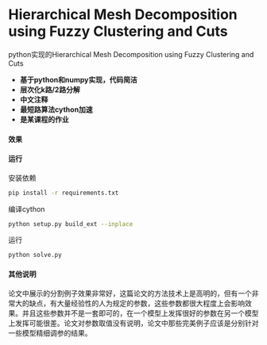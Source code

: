 # Hierarchical Mesh Decomposition using Fuzzy Clustering and Cuts
python实现的Hierarchical Mesh Decomposition using Fuzzy Clustering and Cuts

- **基于python和numpy实现，代码简洁**
- **层次化k路/2路分解**
- **中文注释**
- **最短路算法cython加速**
- **是某课程的作业**

#### 效果

#### 运行
安装依赖
``` bash
pip install -r requirements.txt
```
编译cython
``` bash
python setup.py build_ext --inplace
```
运行
``` bash
python solve.py
```

#### 其他说明
论文中展示的分割例子效果非常好，这篇论文的方法技术上是高明的，但有一个非常大的缺点，有大量经验性的人为规定的参数，这些参数都很大程度上会影响效果。并且这些参数并不是一套即可的，在一个模型上发挥很好的参数在另一个模型上发挥可能很差。论文对参数取值没有说明，论文中那些完美例子应该是分别针对一些模型精细调参的结果。
